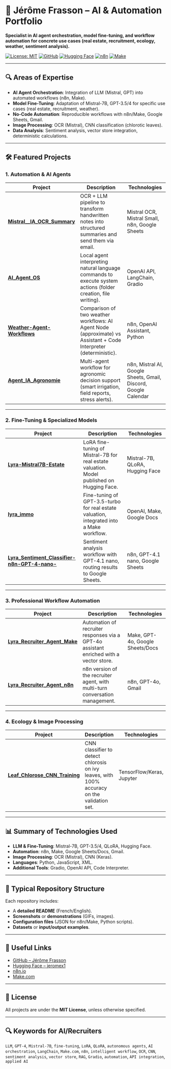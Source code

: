 # 🚀 Jérôme Frasson – AI & Automation Portfolio
**Specialist in AI agent orchestration, model fine-tuning, and workflow automation for concrete use cases (real estate, recruitment, ecology, weather, sentiment analysis).**

[![License: MIT](https://img.shields.io/badge/License-MIT-yellow.svg)](https://opensource.org/licenses/MIT)
[![GitHub](https://img.shields.io/badge/GitHub-40%2B%20repos-black)](https://github.com/Jerome-openclassroom)
[![Hugging Face](https://img.shields.io/badge/🤗-Hugging%20Face-blue)](https://huggingface.co/jeromex1)
[![n8n](https://img.shields.io/badge/n8n-Automation-green)](https://n8n.io)
[![Make](https://img.shields.io/badge/Make-Workflow%20Automation-orange)](https://www.make.com/)

---

## 🔍 Areas of Expertise
- **AI Agent Orchestration**: Integration of LLM (Mistral, GPT) into automated workflows (n8n, Make).
- **Model Fine-Tuning**: Adaptation of Mistral-7B, GPT-3.5/4 for specific use cases (real estate, recruitment, weather).
- **No-Code Automation**: Reproducible workflows with n8n/Make, Google Sheets, Gmail.
- **Image Processing**: OCR (Mistral), CNN classification (chlorotic leaves).
- **Data Analysis**: Sentiment analysis, vector store integration, deterministic calculations.

---

## 🛠️ Featured Projects

### 1. Automation & AI Agents
| Project | Description | Technologies |
|---------|-------------|--------------|
| **[Mistral__IA_OCR_Summary](https://github.com/Jerome-openclassroom/Mistral__IA_OCR_Summary)** | OCR + LLM pipeline to transform handwritten notes into structured summaries and send them via email. | Mistral OCR, Mistral Small, n8n, Google Sheets |
| **[AI_Agent_OS](https://github.com/Jerome-openclassroom/AI_Agent_OS)** | Local agent interpreting natural language commands to execute system actions (folder creation, file writing). | OpenAI API, LangChain, Gradio |
| **[Weather-Agent-Workflows](https://github.com/Jerome-openclassroom/Weather-Agent-Workflows)** | Comparison of two weather workflows: AI Agent Node (approximate) vs Assistant + Code Interpreter (deterministic). | n8n, OpenAI Assistant, Python |
| **[Agent_IA_Agronomie](https://github.com/Jerome-openclassroom/Multi-Agent-Workflow-Mistral-AI)** | Multi-agent workflow for agronomic decision support (smart irrigation, field reports, stress alerts). | n8n, Mistral AI, Google Sheets, Gmail, Discord, Google Calendar |


---

### 2. Fine-Tuning & Specialized Models
| Project | Description | Technologies |
|---------|-------------|--------------|
| **[Lyra-Mistral7B-Estate](https://github.com/Jerome-openclassroom/Lyra-Mistral7B-Estate)** | LoRA fine-tuning of Mistral-7B for real estate valuation. Model published on Hugging Face. | Mistral-7B, QLoRA, Hugging Face |
| **[lyra_immo](https://github.com/Jerome-openclassroom/lyra_immo)** | Fine-tuning of GPT-3.5-turbo for real estate valuation, integrated into a Make workflow. | OpenAI, Make, Google Docs |
| **[Lyra_Sentiment_Classifier-n8n-GPT-4-nano-](https://github.com/Jerome-openclassroom/Lyra_Sentiment_Classifier-n8n-GPT-4-nano-)** | Sentiment analysis workflow with GPT-4.1 nano, routing results to Google Sheets. | n8n, GPT-4.1 nano, Google Sheets |

---

### 3. Professional Workflow Automation
| Project | Description | Technologies |
|---------|-------------|--------------|
| **[Lyra_Recruiter_Agent_Make](https://github.com/Jerome-openclassroom/Lyra_Recruiter_Agent_Make)** | Automation of recruiter responses via a GPT-4o assistant enriched with a vector store. | Make, GPT-4o, Google Sheets/Docs |
| **[Lyra_Recruiter_Agent_n8n](https://github.com/Jerome-openclassroom/Lyra_Recruiter_Agent_n8n)** | n8n version of the recruiter agent, with multi-turn conversation management. | n8n, GPT-4o, Gmail |

---

### 4. Ecology & Image Processing
| Project | Description | Technologies |
|---------|-------------|--------------|
| **[Leaf_Chlorose_CNN_Training](https://github.com/Jerome-openclassroom/Leaf_Chlorose_CNN_Training)** | CNN classifier to detect chlorosis on ivy leaves, with 100% accuracy on the validation set. | TensorFlow/Keras, Jupyter |

---

## 📊 Summary of Technologies Used
- **LLM & Fine-Tuning**: Mistral-7B, GPT-3.5/4, QLoRA, Hugging Face.
- **Automation**: n8n, Make, Google Sheets/Docs, Gmail.
- **Image Processing**: OCR (Mistral), CNN (Keras).
- **Languages**: Python, JavaScript, XML.
- **Additional Tools**: Gradio, OpenAI API, Code Interpreter.

---

## 📂 Typical Repository Structure
Each repository includes:
- A **detailed README** (French/English).
- **Screenshots** or **demonstrations** (GIFs, images).
- **Configuration files** (JSON for n8n/Make, Python scripts).
- **Datasets** or **input/output examples**.

---

## 🔗 Useful Links
- [GitHub – Jérôme Frasson](https://github.com/Jerome-openclassroom)
- [Hugging Face – jeromex1](https://huggingface.co/jeromex1)
- [n8n.io](https://n8n.io)
- [Make.com](https://www.make.com/)

---

## 📄 License
All projects are under the **MIT License**, unless otherwise specified.

---
## 🔍 **Keywords for AI/Recruiters**
`LLM`, `GPT-4`, `Mistral-7B`, `fine-tuning`, `LoRA`, `QLoRA`, `autonomous agents`, `AI orchestration`, `LangChain`, `Make.com`, `n8n`, `intelligent workflow`, `OCR`, `CNN`, `sentiment analysis`, `vector store`, `RAG`, `Gradio`, `automation`, `API integration`, `applied AI`



